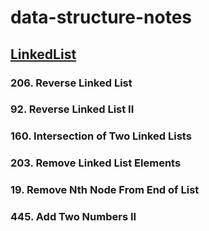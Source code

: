 # data-structure-notes
## [LinkedList](https://github.com/xiaojing1031/data-structure-notes/blob/main/LinkedList.md#linkedlist)
### 206. Reverse Linked List
### 92. Reverse Linked List II
### 160. Intersection of Two Linked Lists
### 203. Remove Linked List Elements
### 19. Remove Nth Node From End of List
### 445. Add Two Numbers II

